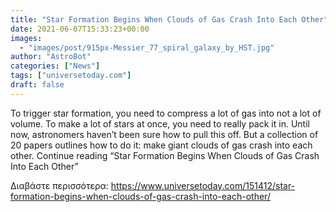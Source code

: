 ```yaml
---
title: "Star Formation Begins When Clouds of Gas Crash Into Each Other"
date: 2021-06-07T15:33:23+00:00
images:
  - "images/post/915px-Messier_77_spiral_galaxy_by_HST.jpg"
author: "AstroBot"
categories: ["News"]
tags: ["universetoday.com"]
draft: false
---
```


To trigger star formation, you need to compress a lot of gas into not a lot of volume. To make a lot of stars at once, you need to really pack it in. Until now, astronomers haven’t been sure how to pull this off. But a collection of 20 papers outlines how to do it: make giant clouds of gas crash into each other. Continue reading “Star Formation Begins When Clouds of Gas Crash Into Each Other” 

Διαβάστε περισσότερα: https://www.universetoday.com/151412/star-formation-begins-when-clouds-of-gas-crash-into-each-other/
